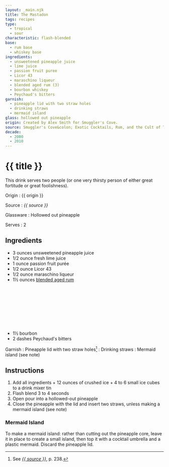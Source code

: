 ```yaml
---
layout: _main.njk
title: The Mastadon
tags: recipes
type:
  - tropical
  - sour
characteristic: flash-blended
base:
  - rum base
  - whiskey base
ingredients:
  - unsweetened pineapple juice
  - lime juice
  - passion fruit puree
  - Licor 43
  - maraschino liqueur
  - blended aged rum (3)
  - bourbon whiskey
  - Peychaud's bitters
garnish:
  - pineapple lid with two straw holes
  - drinking straws
  - mermaid island
glass: hollowed out pineapple
origin: Created by Alex Smith for Smuggler's Cove.
source: Smuggler's Cove&colon; Exotic Cocktails, Rum, and the Cult of Tiki
decade:
  - 2000
  - 2010
---
```

<!-- markdownlint-disable MD025 -->
# {{ title }}
<!-- markdownlint-disable MD025 -->

This drink serves two people (or one very thirsty person of either great fortitude or great foolishness).

Origin
  : {{ origin }}

Source
  : <cite>{{ source }}</cite>

Glassware
  : Hollowed out pineapple

Serves
  : 2

## Ingredients

* 3 ounces unsweetened pineapple juice
* 1/2 ounce fresh lime juice
* 1 ounce passion fruit purée
* 1/2 ounce Licor 43
* 1/2 ounce maraschino liqueur
* 1&frac12; ounces [blended aged rum](/rums/05-rum-blended-aged/)<icon-l space="1em" label="(3)" class="bigger"><span class="with-icon"><svg class="icon"><use href="/assets/images/icons/circle-3.svg#circle-3"></use></svg></span></icon-l>
* 1&frac12; bourbon
* 2 dashes Peychaud's bitters

Garnish
  : Pineapple lid with two straw holes[^1]
  : Drinking straws
  : Mermaid island (see note)

[^1]: See <cite><a href="https://www.smugglerscovesf.com/store/smugglers-cove-exotic-cocktails-rum-and-the-cult-of-tiki-signed" rel="external noopener" target="_blank">{{ source }}</a></cite>, p. 238.

## Instructions

1. Add all ingredients + 12 ounces of crushed ice + 4 to 6 small ice cubes to a drink mixer tin
2. Flash blend 3 to 4 seconds
3. Open pour into a hollowed-out pineapple
4. Close the pineapple with the lid and insert two straws, unless making a mermaid island (see note)

<tiki-callout type="tip">

### Mermaid Island

  To make a mermaid island: rather than cutting out the pineapple core, leave it in place to create a small island, then top it with a cocktail umbrella and a plastic mermaid. Discard the pineapple lid.

</tiki-callout>
